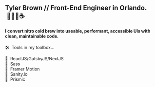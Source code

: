 ## Tyler Brown // Front-End Engineer in Orlando. &nbsp;🧑🏼‍💻☕️
#### I convert nitro cold brew into useable, performant, accessible UIs with clean, maintainable code.

🛠&nbsp; Tools in my toolbox...

🚀&nbsp; ReactJS/GatsbyJS/NextJS<br />
🚀&nbsp; Sass<br />
🚀&nbsp; Framer Motion<br />
🚀&nbsp; Sanity.io<br />
🚀&nbsp; Prismic<br />
